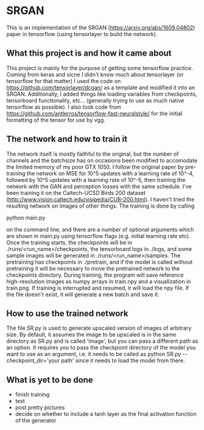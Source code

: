 # SRGAN
This is an implementation of the SRGAN (https://arxiv.org/abs/1609.04802) paper in tensorflow (using tensorlayer to build the network). 

## What this project is and how it came about
This project is mainly for the purpose of getting some tensorflow practice. Coming from keras and sicne I didn't know much about tensorlayer (or tensorflow for that matter) I used the code on https://github.com/tensorlayer/dcgan/ as a template and modified it into an SRGAN. Additionally, I added things like loading variables from checkpoints, tensorboard functionality, etc... (generally trying to use as much native tensorflow as possible). I also took code from https://github.com/antlerros/tensorflow-fast-neuralstyle/ for the initial formatting of the tensor for use by vgg.

## The network and how to train it
The network itself is mostly faithful to the original, but the number of channels and the batchsize has on occasions been modified to accomodate the limited memory of my poor GTX 1050. I follow the original paper by pre-training the network on MSE for 10^5 updates with a learning rate of 10^-4, followed by 10^5 updates with a learning rate of 10^-5, then training the network with the GAN and perception losses with the same schedule. I've been training it on the Caltech-UCSD Birds 200 dataset (http://www.vision.caltech.edu/visipedia/CUB-200.html). I haven't tried the resulting network on images of other things. The training is done by calling 

python main.py

on the command line, and there are a number of optional arguments which are shown in main.py using tensorflow flags (e.g. initial learning rate etc). Once the training starts, the checkpoints will be in ./runs/<run_name>/checkpoints, the tensorboard logs in ./logs, and some sample images will be generated in ./runs/<run_name>/samples. The pretraining has checkpoints in ./pretrain, and if the model is called without pretraining it will be necessary to move the pretrained network to the checkpoints directory. 
During training, the program will save reference high-resolution images as numpy arrays in train.npy and a visualization in train.png. If training is interrupted and resumed, it will load the npy file. If the file doesn't exist, it will generate a new batch and save it.

## How to use the trained network
The file SR.py is used to generate upscaled version of images of arbitrary size. By default, it assumes the image to be upscaled is in the same directory as SR.py and is called 'image', but you can pass a different path as an option. It requires you to pass the checkpoint directory of the model you want to use as an argument, i.e. it needs to be called as
python SR.py --checkpoint_dir='your path'
since it needs to load the model from there.

## What is yet to be done
- finish training
- test
- post pretty pictures
- decide on whether to include a tanh layer as the final activation function of the generator
